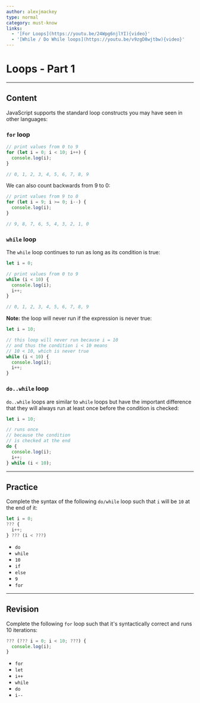 ```yaml
---
author: alexjmackey
type: normal
category: must-know
links:
  - '[For Loops](https://youtu.be/24Wpg6njlYI){video}'
  - '[While / Do While loops](https://youtu.be/v9zgD8wjtbw){video}'
---
```


# Loops - Part 1


---

## Content

JavaScript supports the standard loop constructs you may have seen in other languages:

### `for` loop

```javascript
// print values from 0 to 9
for (let i = 0; i < 10; i++) {
  console.log(i);
}

// 0, 1, 2, 3, 4, 5, 6, 7, 8, 9
```

We can also count backwards from 9 to 0:

```javascript
// print values from 9 to 0
for (let i = 9; i >= 0; i--) {
  console.log(i);
}

// 9, 8, 7, 6, 5, 4, 3, 2, 1, 0
```

### `while` loop

The `while` loop continues to run as long as its condition is true:

```js
let i = 0;

// print values from 0 to 9
while (i < 10) {
  console.log(i);
  i++;
}

// 0, 1, 2, 3, 4, 5, 6, 7, 8, 9
```

**Note:** the loop will never run if the expression is never true:

```javascript
let i = 10;

// this loop will never run because i = 10
// and thus the condition i < 10 means
// 10 < 10, which is never true
while (i < 10) {
  console.log(i);
  i++;
}

```

### `do..while` loop

`do..while` loops are similar to `while` loops but have the important difference that they will always run at least once before the condition is checked:

```javascript
let i = 10;

// runs once
// because the condition
// is checked at the end
do {
  console.log(i);
  i++;
} while (i < 10);
```


---

## Practice

Complete the syntax of the following `do/while` loop such that `i` will be `10` at the end of it:

```javascript
let i = 0;
??? {
  i++;
} ??? (i < ???)
```

* `do`
* `while`
* `10`
* `if`
* `else`
* `9`
* `for`


---

## Revision

Complete the following `for` loop such that it's syntactically correct and runs 10 iterations:

```javascript
??? (??? i = 0; i < 10; ???) {
  console.log(i);
}
```

* `for`
* `let`
* `i++`
* `while`
* `do`
* `i--`
